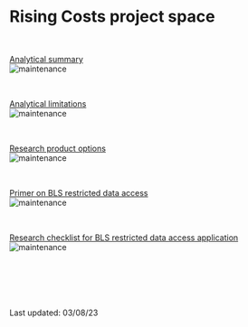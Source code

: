 # Rising Costs project space

<br>

[Analytical summary]()  
![maintenance](https://img.shields.io/badge/Status-Deprecated-red.svg) <!-- no link -->

<br>  

<!-- 
[Data]()  
![maintenance](https://img.shields.io/badge/Status-Deprecated-red.svg) 
-->
 
[Analytical limitations]()  
![maintenance](https://img.shields.io/badge/Status-Deprecated-red.svg) <!-- no link -->

<br>

[Research product options]()  
![maintenance](https://img.shields.io/badge/Status-Active-green.svg) <!-- no link -->

<br>

[Primer on BLS restricted data access]()  
![maintenance](https://img.shields.io/badge/Status-Active-green.svg) <!-- no link -->

<br>

[Research checklist for BLS restricted data access application]()  
![maintenance](https://img.shields.io/badge/Status-Active-green.svg) <!-- no link -->

<br>
<br>
<br>
<br>
<br>
Last updated: 03/08/23
